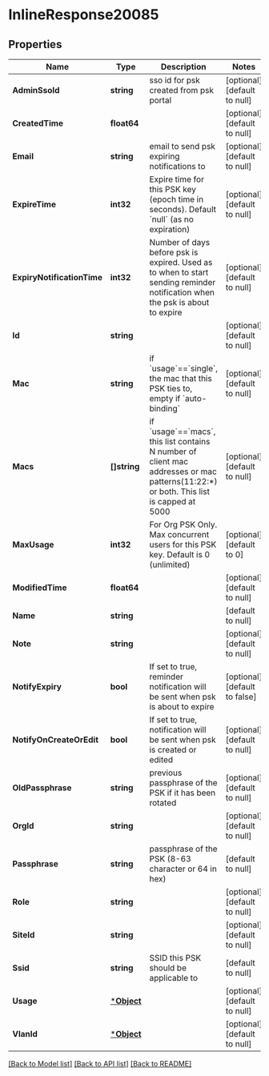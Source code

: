 # InlineResponse20085

## Properties
Name | Type | Description | Notes
------------ | ------------- | ------------- | -------------
**AdminSsoId** | **string** | sso id for psk created from psk portal | [optional] [default to null]
**CreatedTime** | **float64** |  | [optional] [default to null]
**Email** | **string** | email to send psk expiring notifications to | [optional] [default to null]
**ExpireTime** | **int32** | Expire time for this PSK key (epoch time in seconds). Default &#x60;null&#x60; (as no expiration) | [optional] [default to null]
**ExpiryNotificationTime** | **int32** | Number of days before psk is expired. Used as to when to start sending reminder notification when the psk is about to expire | [optional] [default to null]
**Id** | **string** |  | [optional] [default to null]
**Mac** | **string** | if &#x60;usage&#x60;&#x3D;&#x3D;&#x60;single&#x60;, the mac that this PSK ties to, empty if &#x60;auto-binding&#x60; | [optional] [default to null]
**Macs** | **[]string** | if &#x60;usage&#x60;&#x3D;&#x3D;&#x60;macs&#x60;, this list contains N number of client mac addresses or mac patterns(11:22:*) or both. This list is capped at 5000 | [optional] [default to null]
**MaxUsage** | **int32** | For Org PSK Only. Max concurrent users for this PSK key. Default is 0 (unlimited) | [optional] [default to 0]
**ModifiedTime** | **float64** |  | [optional] [default to null]
**Name** | **string** |  | [default to null]
**Note** | **string** |  | [optional] [default to null]
**NotifyExpiry** | **bool** | If set to true, reminder notification will be sent when psk is about to expire | [optional] [default to false]
**NotifyOnCreateOrEdit** | **bool** | If set to true, notification will be sent when psk is created or edited | [optional] [default to null]
**OldPassphrase** | **string** | previous passphrase of the PSK if it has been rotated | [optional] [default to null]
**OrgId** | **string** |  | [optional] [default to null]
**Passphrase** | **string** | passphrase of the PSK (8-63 character or 64 in hex) | [default to null]
**Role** | **string** |  | [optional] [default to null]
**SiteId** | **string** |  | [optional] [default to null]
**Ssid** | **string** | SSID this PSK should be applicable to | [default to null]
**Usage** | [***Object**](.md) |  | [optional] [default to null]
**VlanId** | [***Object**](.md) |  | [optional] [default to null]

[[Back to Model list]](../README.md#documentation-for-models) [[Back to API list]](../README.md#documentation-for-api-endpoints) [[Back to README]](../README.md)

